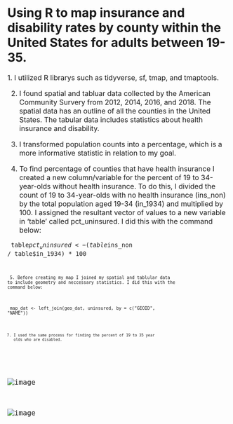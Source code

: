 # Using R to map insurance and disability rates by county within the United States for adults between 19-35. 

<font size = "3">
1. I utilized R librarys such as tidyverse, sf, tmap, and tmaptools. 

2. I found spatial and tabluar data collected by the American Community Survery from 2012, 2014, 2016, and 2018. The spatial data has an outline of all the counties in the United States. The tabular data includes statistics about health insurance and disability. 

3. I transformed population counts into a percentage, which is a more informative statistic in relation to my goal. 

4. To find percentage of counties that have health insurance I created a new column/variable for the percent of 19 to 34-year-olds without health insurance. To do this, I divided the count of 19 to 34-year-olds with no health insurance (ins_non) by the total population aged 19-34 (in_1934) and multiplied by 100. I assigned the resultant vector of values to a new variable in ‘table’ called pct_uninsured. 
I did this with the command below: 

<code> table$pct_uninsured <- (table$ins_non / table$in_1934) * 100 <code> 
  
  
<sub> 5. Before creating my map I joined my spatial and tablular data to include geometry and neccessary statistics. 
I did this with the command below: <sub>
  
<code> map_dat <- left_join(geo_dat, uninsured, by = c("GEOID", "NAME")) <code> 
  
7. I used the same process for finding the percent of 19 to 35 year olds who are disabled. 
  
<font size = "3">
  
  
![image](https://user-images.githubusercontent.com/77419851/209524890-9ae6d118-4b7b-4c5e-81b5-3d6e27fd45df.png) 
  
![image](https://user-images.githubusercontent.com/77419851/209524906-b8648e10-3860-4cf8-b143-303370e139d7.png)
